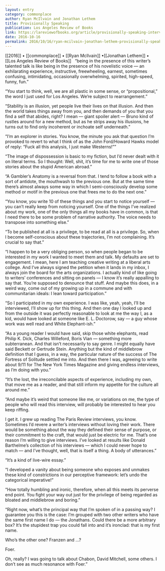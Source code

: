 ```yaml
---
layout: entry
category: commonplace
author: Ryan McIlvain and Jonathan Lethem
title: Provisionally Speaking
publication: Los Angeles Review of Books
link: https://lareviewofbooks.org/article/provisionally-speaking-interview-jonathan-lethem/
date: 2016-10-16
permalink: 2016/10/16/ryan-mcilvain-jonathan-lethem-provisionally-speaking
---
```


[[2016]] • [[commonplace]] • [[Ryan McIlvain]] •[[Jonathan Lethem]] • [[Los Angeles Review of Books]]
 
“being in the presence of this writer’s talented talk is like being in the presence of his novelistic voice — an exhilarating experience, instructive, freewheeling, earnest, sometimes confusing, intimidating, occasionally overwhelming, spirited, high-speed, funny, fun.”

“You start to think, well, we are all plastic in some sense, or “propositional,” the word I just used for Los Angeles. We’re subject to rearrangement.”

“Stability is an illusion, yet people live their lives on that illusion. And then the world takes things away from you, and then demands of you that you find a self that abides, right? I mean — giant spoiler alert — Bruno kind of rustles around for a new method, but as he strips away his illusions, he turns out to find only incoherent or inchoate self underneath.”

“I’m an explorer in stories. You know, the minute you ask that question I’m provoked to revert to what I think of as the John Ford/Howard Hawks model of reply: “Fuck all this analysis, I just make Westerns!””

“The image of dispossession is basic to my fiction, but I’d never dealt with it on literal terms. So I thought: Well, shit, it’s time for me to write one of those stories about the stupid American abroad.”

“A Gambler’s Anatomy is a reversal from that. I tend to follow a book with a sort of antidote, the mouthwash to the previous one. But at the same time there’s almost always some way in which I semi-consciously develop some method or motif in the previous one that frees me to do the next one.”

“You know, you write 10 of these things and you start to notice yourself — you can’t really keep from noticing yourself. One of the things I’ve realized about my work, one of the only things all my books have in common, is that I need there to be some problem of narrative authority. The voice needs to transpose into something else.”

“To be published at all is a privilege, to be read at all is a privilege. So, when I become self-conscious about these trajectories, I’m not complaining. It’s crucial to say that.”

“I happen to be a very obliging person, so when people began to be interested in my work I wanted to meet them and talk. My defaults are set to engagement. I mean, here I am teaching creative writing at a liberal arts college. And I’ve always signed the petition when it lands in my inbox, I always join the board for the arts organizations. I actually kind of like going to writers’ conferences and sitting on panels — I know it’s really appalling to say that. You’re supposed to denounce that stuff. And maybe this does, in a weird way, come out of my growing up in a commune and with communitarian ideals: I lean toward participation.”

“So I participated in my own experience. I was like, yeah, yeah, I’ll be interviewed, I’ll show up for this thing. And then one day I looked up and from the outside it was perfectly reasonable to look at me the way I, as a kid, would have looked at someone like E. L. Doctorow, say — a guy whose work was well read and White Elephant-ish.”

“As a young reader I would have said, skip those white elephants, read Philip K. Dick, Charles Willeford, Boris Vian — something more subterranean. And that isn’t necessarily to say genre. I might equally have said Beckett or Gertrude Stein. Anything but the kind of middlebrow definition that I guess, in a way, the particular nature of the success of The Fortress of Solitude settled me into. And then there I was, agreeing to write about 9/11 for The New York Times Magazine and giving endless interviews, as I’m doing with you.”

“It’s the lost, the irreconcilable aspects of experience, including my own, that move me as a reader, and that still inform my appetite for the culture all around me.”

“And maybe it’s weird that someone like me, or variations on me, the type of people who will read this interview, will probably be interested to hear you keep riffing.

I get it. I grew up reading The Paris Review interviews, you know. Sometimes I’d revere a writer’s interviews without loving their work. There would be something about the way they defined their sense of purpose, or their commitment to the craft, that would just be electric for me. That’s one reason I’m willing to give interviews. I’ve looked at results like Donald Barthelme’s collection of his interviews — which I could never hope to match — and I’ve thought, well, that is itself a thing. A body of utterances.”

“It’s a kind of live-wire essay.”

“I developed a vanity about being someone who exposes and unmakes these kind of constrictions in our perceptive framework: let’s undo the categorical imperative!”

“How totally humbling and ironic, therefore, when all this meets its perverse end point. You fight your way out just for the privilege of being regarded as bloated and middlebrow and boring.”

“Right now, what’s the principal way that I’m spoken of in a passing way? I guarantee you this is the case: I’m grouped with two other writers who have the same first name I do — the Jonathans. Could there be a more arbitrary box? It’s the stupidest trap you could fall into and it’s ironclad: that is my first name.

Who’s the other one? Franzen and …?

Foer.

Oh, really? I was going to talk about Chabon, David Mitchell, some others. I don’t see as much resonance with Foer.”
